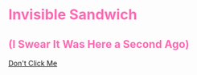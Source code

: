 <!DOCTYPE html>
<html lang="en">
  <body>
<h1 style="color:hotpink;">Invisible Sandwich</h1>
<h2 style="color:hotpink;">(I Swear It Was Here a Second Ago)</h2>

<a href="https://media.makeameme.org/created/what-did-i-5a1370.jpg" target="_blank">Don't Click Me</a> 
    
  </body>
</html>
  